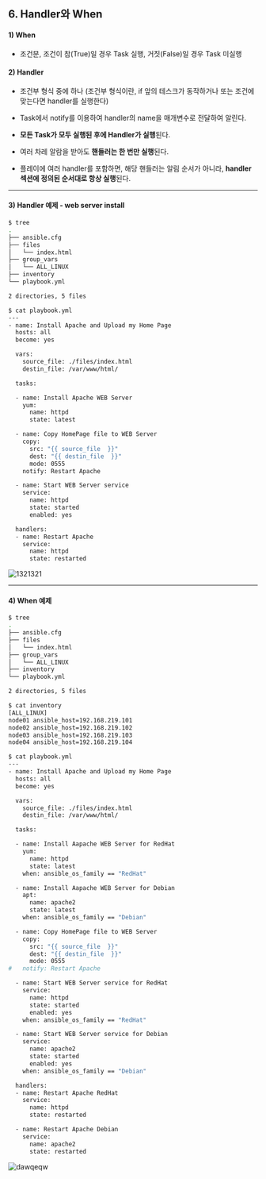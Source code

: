 ## 6. Handler와 When

#### 1) When

- 조건문, 조건이 참(True)일 경우 Task 실행, 거짓(False)일 경우 Task 미실행

#### 2) Handler

- 조건부 형식 중에 하나 (조건부 형식이란, if 앞의 테스크가 동작하거나 또는 조건에 맞는다면 handler를 실행한다)

- Task에서 notify를 이용하여 handler의 name을 매개변수로 전달하여 알린다.

- **모든 Task가 모두 실행된 후에 Handler가 실행**된다.

- 여러 차레 알람을 받아도 **핸들러는 한 번만 실행**된다.

- 플레이에 여러 handler를 포함하면, 해당 핸들러는 알림 순서가 아니라, **handler 섹션에 정의된 순서대로 항상 실행**된다.

----

#### 3) Handler 예제 - web server install 

```bash
$ tree
.
├── ansible.cfg
├── files
│   └── index.html
├── group_vars
│   └── ALL_LINUX
├── inventory
└── playbook.yml

2 directories, 5 files
```

```bash
$ cat playbook.yml
---
- name: Install Apache and Upload my Home Page
  hosts: all
  become: yes

  vars:
    source_file: ./files/index.html
    destin_file: /var/www/html/

  tasks:

  - name: Install Apache WEB Server
    yum:
      name: httpd
      state: latest

  - name: Copy HomePage file to WEB Server
    copy:
      src: "{{ source_file  }}"
      dest: "{{ destin_file  }}"
      mode: 0555
    notify: Restart Apache

  - name: Start WEB Server service
    service:
      name: httpd
      state: started
      enabled: yes

  handlers:
  - name: Restart Apache
    service:
      name: httpd
      state: restarted
```

![1321321](https://user-images.githubusercontent.com/42735894/152640925-c446e60a-0792-489f-8c64-6701bd2a5624.PNG)

----

#### 4) When 예제 

```bash
$ tree
.
├── ansible.cfg
├── files
│   └── index.html
├── group_vars
│   └── ALL_LINUX
├── inventory
└── playbook.yml

2 directories, 5 files
```

```bash
$ cat inventory
[ALL_LINUX]
node01 ansible_host=192.168.219.101
node02 ansible_host=192.168.219.102
node03 ansible_host=192.168.219.103
node04 ansible_host=192.168.219.104

$ cat playbook.yml
---
- name: Install Apache and Upload my Home Page
  hosts: all
  become: yes

  vars:
    source_file: ./files/index.html
    destin_file: /var/www/html/

  tasks:

  - name: Install Aapache WEB Server for RedHat
    yum:
      name: httpd
      state: latest
    when: ansible_os_family == "RedHat"

  - name: Install Aapache WEB Server for Debian
    apt:
      name: apache2
      state: latest
    when: ansible_os_family == "Debian"

  - name: Copy HomePage file to WEB Server
    copy:
      src: "{{ source_file  }}"
      dest: "{{ destin_file  }}"
      mode: 0555
#   notify: Restart Apache

  - name: Start WEB Server service for RedHat
    service:
      name: httpd
      state: started
      enabled: yes
    when: ansible_os_family == "RedHat"

  - name: Start WEB Server service for Debian
    service:
      name: apache2
      state: started
      enabled: yes
    when: ansible_os_family == "Debian"

  handlers:
  - name: Restart Apache RedHat
    service:
      name: httpd
      state: restarted

  - name: Restart Apache Debian
    service:
      name: apache2
      state: restarted
```

![dawqeqw](https://user-images.githubusercontent.com/42735894/152642068-256d7f8e-2530-4c80-8054-6d4c394773f5.PNG)
